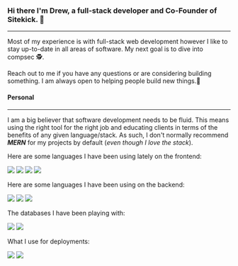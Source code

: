 ### Hi there I'm Drew, a full-stack developer and Co-Founder of **Sitekick**. :ninja:

---

Most of my experience is with full-stack web development however I like to stay up-to-date in all areas of software. My next goal is to dive into compsec :detective:.

Reach out to me if you have any questions or are considering building something. I am always open to helping people build new things.:rocket: 

#### Personal 

---

I am a big believer that software development needs to be fluid. This means using the right tool for the right job and educating clients in terms of the benefits of any given language/stack. As such, I don't normally recommend ***MERN*** for my projects by default (*even though I love the stack*).



Here are some languages I have been using lately on the frontend:

![](https://img.shields.io/badge/React-20232A?style=for-the-badge&logo=react&logoColor=61DAFB)
![](https://img.shields.io/badge/JavaScript-F7DF1E?style=for-the-badge&logo=javascript&logoColor=black)
![](https://img.shields.io/badge/TypeScript-007ACC?style=for-the-badge&logo=typescript&logoColor=white)
![](https://img.shields.io/badge/Flutter-02569B?style=for-the-badge&logo=flutter&logoColor=white)


Here are some languages I have been using on the backend:

![](https://img.shields.io/badge/node.js-6DA55F?style=for-the-badge&logo=node.js&logoColor=white)
![](https://img.shields.io/badge/Go-00ADD8?style=for-the-badge&logo=go&logoColor=white)
![](https://img.shields.io/badge/Ruby-CC342D?style=for-the-badge&logo=ruby&logoColor=white)

The databases I have been playing with:

![](https://img.shields.io/badge/PostgreSQL-316192?style=for-the-badge&logo=postgresql&logoColor=white)
![](https://img.shields.io/badge/MongoDB-4EA94B?style=for-the-badge&logo=mongodb&logoColor=white)

What I use for deployments:

![](https://img.shields.io/badge/Heroku-430098?style=for-the-badge&logo=heroku&logoColor=white)
![](https://img.shields.io/badge/Google_Cloud-4285F4?style=for-the-badge&logo=google-cloud&logoColor=white)



<!--
**drewhoffer/drewhoffer** is a ✨ _special_ ✨ repository because its `README.md` (this file) appears on your GitHub profile.

Here are some ideas to get you started:

- 🔭 I’m currently working on ...
- 🌱 I’m currently learning ...
- 👯 I’m looking to collaborate on ...
- 🤔 I’m looking for help with ...
- 💬 Ask me about ...
- 📫 How to reach me: ...
- 😄 Pronouns: ...
- ⚡ Fun fact: ...
-->
